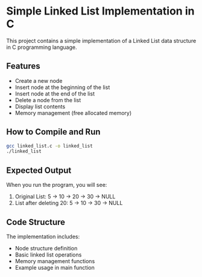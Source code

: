 # Simple Linked List Implementation in C

This project contains a simple implementation of a Linked List data structure in C programming language.

## Features

- Create a new node
- Insert node at the beginning of the list
- Insert node at the end of the list
- Delete a node from the list
- Display list contents
- Memory management (free allocated memory)

## How to Compile and Run

```bash
gcc linked_list.c -o linked_list
./linked_list
```

## Expected Output

When you run the program, you will see:
1. Original List: 5 -> 10 -> 20 -> 30 -> NULL
2. List after deleting 20: 5 -> 10 -> 30 -> NULL

## Code Structure

The implementation includes:
- Node structure definition
- Basic linked list operations
- Memory management functions
- Example usage in main function 